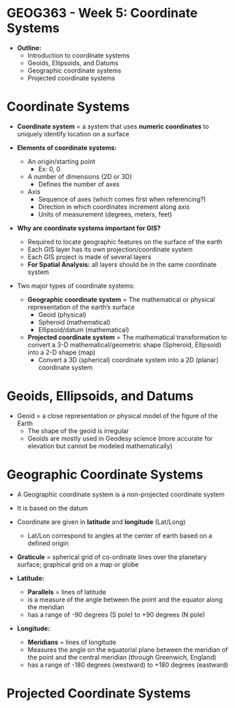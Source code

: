 # GEOG363 - Week 5: Coordinate Systems
- **Outline:**
    - Introduction to coordinate systems
    - Geoids, Ellipsoids, and Datums
    - Geographic coordinate systems
    - Projected coordinate systems

# Coordinate Systems
- **Coordinate system** = a system that uses **numeric coordinates** to uniquely identify location on a surface

- **Elements of coordinate systems:**
    - An origin/starting point
        - Ex: 0, 0
    - A number of dimensions (2D or 3D)
        - Defines the number of axes
    - Axis
        - Sequence of axes (which comes first when referencing?)
        - Direction in which coordinates increment along axis
        - Units of measurement (degrees, meters, feet)

- **Why are coordinate systems important for GIS?**
    - Required to locate geographic features on the surface of the earth
    - Each GIS layer has its own projection/coordinate system
    - Each GIS project is made of several layers
    - **For Spatial Analysis:** all layers should be in the same coordinate system

- Two major types of coordinate systems:
    - **Geographic coordinate system** = The mathematical or physical representation of the earth’s surface
        - Geoid (physical)
        - Spheroid (mathematical)
        - Ellipsoid/datum (mathematical)
    - **Projected coordinate system** = The mathematical transformation to convert a 3-D mathematical/geometric shape (Spheroid, Ellipsoid) into a 2-D shape (map)
        - Convert a 3D (spherical) coordinate system into a 2D (planar) coordinate system

# Geoids, Ellipsoids, and Datums
- Geoid = a close representation or physical model of the figure of the Earth
    - The shape of the geoid is irregular
    - Geoids are mostly used in Geodesy science (more accurate for elevation but cannot be modeled mathematically)

# Geographic Coordinate Systems
- A Geographic coordinate system is a non-projected coordinate system
- It is based on the datum
- Coordinate are given in **latitude** and **longitude** (Lat/Long)
    - Lat/Lon correspond to angles at the center of earth based on a defined origin

- **Graticule** = spherical grid of co-ordinate lines over the planetary surface; graphical grid on a map or globe

- **Latitude:**
    - **Parallels** = lines of latitude
    - is a measure of the angle between the point and the equator along the meridian
    - has a range of -90 degrees (S pole) to +90 degrees (N pole)

- **Longitude:**
    - **Meridians** = lines of longitude
    - Measures the angle on the equatorial plane between the meridian of the point and the central meridian (through Greenwich, England)
    - has a range of -180 degrees (westward) to +180 degrees (eastward)

# Projected Coordinate Systems
